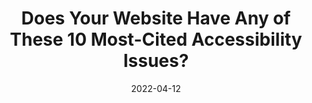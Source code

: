 ---
date: 2022-04-12
publisher: equal_entry
tags:
  - accessibility
target_url: https://equalentry.com/10-most-cited-accessibility-issues/
title: Does Your Website Have Any of These 10 Most-Cited Accessibility Issues?
---